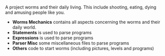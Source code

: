 A project worms and their daily living. 
This include shooting, eating, dying and amusing people like you.

- **Worms Mechanics** 	contains all aspects concerning the worms and their daily world.
- **Statements**	is used to parse programs
- **Expressions**	is used to parse programs
- **Parser Misc**	some miscellaneous files to parse programs
- **Others**		code to start worms (including pictures, levels and programs)